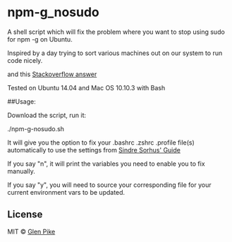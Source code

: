 npm-g_nosudo
============

A shell script which will fix the problem where you want to stop using sudo for npm -g on Ubuntu.

Inspired by a day trying to sort various machines out on our system to run code nicely.

and this [Stackoverflow answer](http://stackoverflow.com/a/13021677)

Tested on Ubuntu 14.04 and Mac OS 10.10.3 with Bash

##Usage:

Download the script, run it:

./npm-g-nosudo.sh 

It will give you the option to fix your .bashrc .zshrc .profile file(s) automatically to use the settings from [Sindre Sorhus' Guide](https://github.com/sindresorhus/guides/blob/master/npm-global-without-sudo.md)

If you say "n", it will print the variables you need to enable you to fix manually.

If you say "y", you will need to source your corresponding file for your current environment vars to be updated.

## License

MIT © [Glen Pike](http://glenpike.co.uk)
